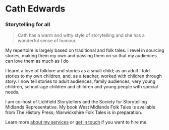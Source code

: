 # Cath Edwards

### Storytelling for all

> Cath has a warm and witty style of storytelling and she has a wonderful sense of humour.

My repertoire is largely based on traditional and folk tales. I revel in sourcing stories, making them my own and passing them on so that my audiences can love them as much as I do

I learnt a love of folklore and stories as a small child; as an adult I told stories to my own children, and, as a teacher, worked with children through story. I now tell stories to adult audiences, family audiences, very young children, school-age children and children and young people with special needs.

I am co-host of Lichfield Storytellers and the Society for Storytelling Midlands Representative. My book West Midlands Folk Tales is available from The History Press; Warwickshire Folk Tales is in preparation.

Learn more [about my services](#home-services) or [get in touch](#contact) if you want to hire me.
